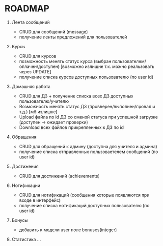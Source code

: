 # ROADMAP

1) Лента сообщений
    * CRUD для сообщений (message)
    * получение ленты предложений для пользователей

2) Курсы
    * CRUD для курсов
    * позможность менять статус курса (выбран пользователем/оплачен/доступен) [возможно излищне т.к. можно реальзовать через UPDATE]
    * получение списка курсов доступных пользователю (по user id)

3) Домашняя работа
    * CRUD для ДЗ + получение списка всех ДЗ доступных пользователю/учителю
    * Возможность менять статус ДЗ (провверен/выполнен/провал и т.д.) [мб излишне]
    * Upload файла по id ДЗ со сменой статуса при успешной загрузке (доступен -> ожидает проверки)
    * Download всех файлов прикрепленных к ДЗ по id

4) Обращения
    * CRUD для обращений к админу (доступна для учителя и админа)
    * получение списка отправленных пользоваетелем сообщений (по user id)

5) Достижения
    * CRUD для достижений (achievements)

6) Нотификации
    * CRUD для нотификаций (сообщения которые появляются при входе в интерфейс)
    * получение списка нотификаций доступных пользователю (по user id)

7) Бонусы
    * добавить к модели user поле bonuses(integer)

8) Статистика
    ...

